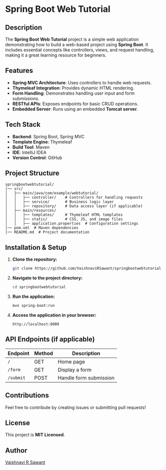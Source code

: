 # Spring Boot Web Tutorial

## Description
The **Spring Boot Web Tutorial** project is a simple web application demonstrating how to build a web-based project using **Spring Boot**. It includes essential concepts like controllers, views, and request handling, making it a great learning resource for beginners.

## Features
- **Spring MVC Architecture**: Uses controllers to handle web requests.
- **Thymeleaf Integration**: Provides dynamic HTML rendering.
- **Form Handling**: Demonstrates handling user input and form submissions.
- **RESTful APIs**: Exposes endpoints for basic CRUD operations.
- **Embedded Server**: Runs using an embedded **Tomcat server**.

## Tech Stack
- **Backend**: Spring Boot, Spring MVC
- **Template Engine**: Thymeleaf
- **Build Tool**: Maven
- **IDE**: IntelliJ IDEA
- **Version Control**: GitHub

## Project Structure
```
springbootwebtutorial/
│── src/
│   ├── main/java/com/example/webtutorial/
│   │   ├── controller/    # Controllers for handling requests
│   │   ├── service/       # Business logic layer
│   │   ├── repository/    # Data access layer (if applicable)
│   ├── main/resources/
│   │   ├── templates/     # Thymeleaf HTML templates
│   │   ├── static/        # CSS, JS, and image files
│   │   ├── application.properties  # Configuration settings
│── pom.xml  # Maven dependencies
│── README.md  # Project documentation
```

## Installation & Setup
1. **Clone the repository:**
   ```sh
   git clone https://github.com/VaishnaviRSawant/springbootwebtutorial.git
   ```
2. **Navigate to the project directory:**
   ```sh
   cd springbootwebtutorial
   ```
3. **Run the application:**
   ```sh
   mvn spring-boot:run
   ```
4. **Access the application in your browser:**
   ```
   http://localhost:8080
   ```

## API Endpoints (if applicable)
| Endpoint | Method | Description |
|----------|--------|-------------|
| `/` | GET | Home page |
| `/form` | GET | Display a form |
| `/submit` | POST | Handle form submission |

## Contributions
Feel free to contribute by creating issues or submitting pull requests!

## License
This project is **MIT Licensed**.

## Author
[Vaishnavi R Sawant](https://github.com/VaishnaviRSawant)

